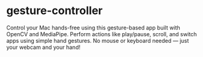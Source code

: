 # gesture-controller
Control your Mac hands-free using this gesture-based app built with OpenCV and MediaPipe. Perform actions like play/pause, scroll, and switch apps using simple hand gestures. No mouse or keyboard needed — just your webcam and your hand!
